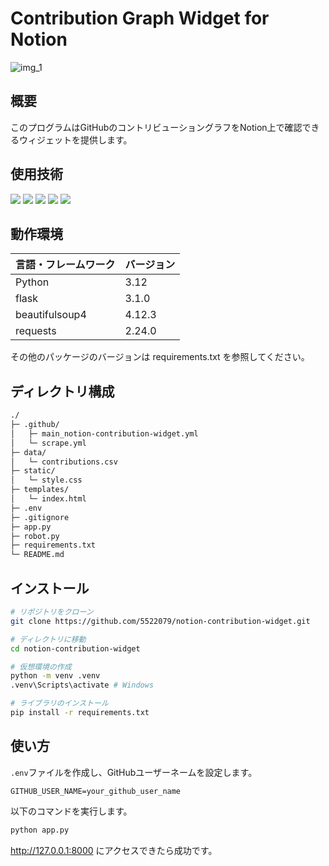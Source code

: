 # Contribution Graph Widget for Notion

![img_1](https://qiita-user-contents.imgix.net/https%3A%2F%2Fqiita-image-store.s3.ap-northeast-1.amazonaws.com%2F0%2F3828517%2Fa61704d4-8dce-dafe-5296-4504242bfaab.png?ixlib=rb-4.0.0&auto=format&gif-q=60&q=75&s=67a95e2de5e99ea43087a95f6f590bed)

## 概要

このプログラムはGitHubのコントリビューショングラフをNotion上で確認できるウィジェットを提供します。

## 使用技術
<p style="display: inline">
    <img src="https://img.shields.io/badge/-Python-F9DC3E.svg?logo=python&style=flat">
    <img src="https://img.shields.io/badge/-CSS3-1572B6.svg?logo=css3&style=flat">
    <img src="https://img.shields.io/badge/-HTML5-333.svg?logo=html5&style=flat">
    <img src="https://img.shields.io/badge/-Github%20Actions-181717.svg?logo=github&style=popout">
    <img src="https://img.shields.io/badge/-Azure%20Web%20Apps-0078D7.svg?logo=azure&style=popout">
</p>

## 動作環境
| 言語・フレームワーク  | バージョン |
| --------------------- | ---------- |
| Python                | 3.12       |
| flask                 | 3.1.0      |
| beautifulsoup4        | 4.12.3     |
| requests              | 2.24.0     |

その他のパッケージのバージョンは requirements.txt を参照してください。

## ディレクトリ構成
```txt
./
├─ .github/
│   ├─ main_notion-contribution-widget.yml
│   └─ scrape.yml
├─ data/
│   └─ contributions.csv
├─ static/
│   └─ style.css
├─ templates/
│   └─ index.html
├─ .env
├─ .gitignore
├─ app.py
├─ robot.py
├─ requirements.txt
└─ README.md
```

## インストール
```bash
# リポジトリをクローン
git clone https://github.com/5522079/notion-contribution-widget.git

# ディレクトリに移動
cd notion-contribution-widget

# 仮想環境の作成
python -m venv .venv
.venv\Scripts\activate # Windows

# ライブラリのインストール
pip install -r requirements.txt
```

## 使い方
`.env`ファイルを作成し、GitHubユーザーネームを設定します。
```env
GITHUB_USER_NAME=your_github_user_name
```

以下のコマンドを実行します。
```bash
python app.py
```
http://127.0.0.1:8000 にアクセスできたら成功です。